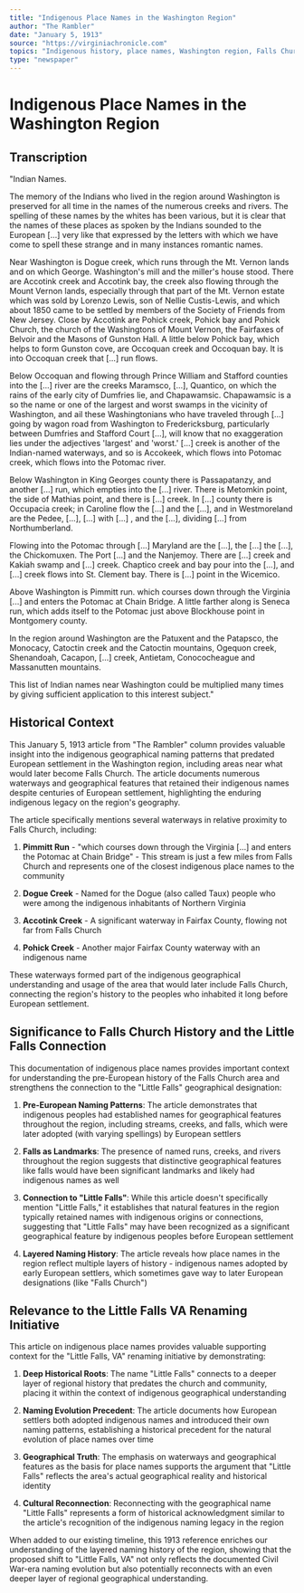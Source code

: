 ```yaml
---
title: "Indigenous Place Names in the Washington Region"
author: "The Rambler"
date: "January 5, 1913"
source: "https://virginiachronicle.com"
topics: "Indigenous history, place names, Washington region, Falls Church history, pre-European settlement, waterways, indigenous geography"
type: "newspaper"
---
```


# Indigenous Place Names in the Washington Region

## Transcription

"Indian Names.

The memory of the Indians who lived in the region around Washington is preserved for all time in the names of the numerous creeks and rivers. The spelling of these names by the whites has been various, but it is clear that the names of these places as spoken by the Indians sounded to the European [...] very like that expressed by the letters with which we have come to spell these strange and in many instances romantic names.

Near Washington is Dogue creek, which runs through the Mt. Vernon lands and on which George. Washington's mill and the miller's house stood. There are Accotink creek and Accotink bay, the creek also flowing through the Mount Vernon lands, especially through that part of the Mt. Vernon estate which was sold by Lorenzo Lewis, son of Nellie Custis-Lewis, and which about 1850 came to be settled by members of the Society of Friends from New Jersey. Close by Accotink are Pohick creek, Pohick bay and Pohick Church, the church of the Washingtons of Mount Vernon, the Fairfaxes of Belvoir and the Masons of Gunston Hall. A little below Pohick bay, which helps to form Gunston cove, are Occoquan creek and Occoquan bay. It is into Occoquan creek that [...] run flows.

Below Occoquan and flowing through Prince William and Stafford counties into the [...] river are the creeks Maramsco, [...], Quantico, on which the rains of the early city of Dumfries lie, and Chapawamsic. Chapawamsic is a so the name or one of the largest and worst swamps in the vicinity of Washington, and ail these Washingtonians who have traveled through [...] going by wagon road from Washington to Fredericksburg, particularly between Dumfries and Stafford Court [...], will know that no exaggeration lies under the adjectives 'largest' and 'worst.' [...] creek is another of the Indian-named waterways, and so is Accokeek, which flows into Potomac creek, which flows into the Potomac river.

Below Washington in King Georges county there is Passapatanzy, and another [...] run, which empties into the [...] river. There is Metomkin point, the side of Mathias point, and there is [...] creek. In [...] county there is Occupacia creek; in Caroline flow the [...] and the [...], and in Westmoreland are the Pedee, [...], [...] with [...] , and the [...], dividing [...] from Northumberland.

Flowing into the Potomac through [...] Maryland are the [...], the [...] the [...], the Chickomuxen. The Port [...] and the Nanjemoy. There are [...] creek and Kakiah swamp and [...] creek. Chaptico creek and bay pour into the [...], and [...] creek flows into St. Clement bay. There is [...] point in the Wicemico.

Above Washington is Pimmitt run. which courses down through the Virginia [...] and enters the Potomac at Chain Bridge. A little farther along is Seneca run, which adds itself to the Potomac just above Blockhouse point in Montgomery county.

In the region around Washington are the Patuxent and the Patapsco, the Monocacy, Catoctin creek and the Catoctin mountains, Ogequon creek, Shenandoah, Cacapon, [...] creek, Antietam, Conococheague and Massanutten mountains.

This list of Indian names near Washington could be multiplied many times by giving sufficient application to this interest subject."

## Historical Context

This January 5, 1913 article from "The Rambler" column provides valuable insight into the indigenous geographical naming patterns that predated European settlement in the Washington region, including areas near what would later become Falls Church. The article documents numerous waterways and geographical features that retained their indigenous names despite centuries of European settlement, highlighting the enduring indigenous legacy on the region's geography.

The article specifically mentions several waterways in relative proximity to Falls Church, including:

1. **Pimmitt Run** - "which courses down through the Virginia [...] and enters the Potomac at Chain Bridge" - This stream is just a few miles from Falls Church and represents one of the closest indigenous place names to the community

2. **Dogue Creek** - Named for the Dogue (also called Taux) people who were among the indigenous inhabitants of Northern Virginia

3. **Accotink Creek** - A significant waterway in Fairfax County, flowing not far from Falls Church

4. **Pohick Creek** - Another major Fairfax County waterway with an indigenous name

These waterways formed part of the indigenous geographical understanding and usage of the area that would later include Falls Church, connecting the region's history to the peoples who inhabited it long before European settlement.

## Significance to Falls Church History and the Little Falls Connection

This documentation of indigenous place names provides important context for understanding the pre-European history of the Falls Church area and strengthens the connection to the "Little Falls" geographical designation:

1. **Pre-European Naming Patterns**: The article demonstrates that indigenous peoples had established names for geographical features throughout the region, including streams, creeks, and falls, which were later adopted (with varying spellings) by European settlers

2. **Falls as Landmarks**: The presence of named runs, creeks, and rivers throughout the region suggests that distinctive geographical features like falls would have been significant landmarks and likely had indigenous names as well

3. **Connection to "Little Falls"**: While this article doesn't specifically mention "Little Falls," it establishes that natural features in the region typically retained names with indigenous origins or connections, suggesting that "Little Falls" may have been recognized as a significant geographical feature by indigenous peoples before European settlement

4. **Layered Naming History**: The article reveals how place names in the region reflect multiple layers of history - indigenous names adopted by early European settlers, which sometimes gave way to later European designations (like "Falls Church")

## Relevance to the Little Falls VA Renaming Initiative

This article on indigenous place names provides valuable supporting context for the "Little Falls, VA" renaming initiative by demonstrating:

1. **Deep Historical Roots**: The name "Little Falls" connects to a deeper layer of regional history that predates the church and community, placing it within the context of indigenous geographical understanding

2. **Naming Evolution Precedent**: The article documents how European settlers both adopted indigenous names and introduced their own naming patterns, establishing a historical precedent for the natural evolution of place names over time

3. **Geographical Truth**: The emphasis on waterways and geographical features as the basis for place names supports the argument that "Little Falls" reflects the area's actual geographical reality and historical identity

4. **Cultural Reconnection**: Reconnecting with the geographical name "Little Falls" represents a form of historical acknowledgment similar to the article's recognition of the indigenous naming legacy in the region

When added to our existing timeline, this 1913 reference enriches our understanding of the layered naming history of the region, showing that the proposed shift to "Little Falls, VA" not only reflects the documented Civil War-era naming evolution but also potentially reconnects with an even deeper layer of regional geographical understanding. 